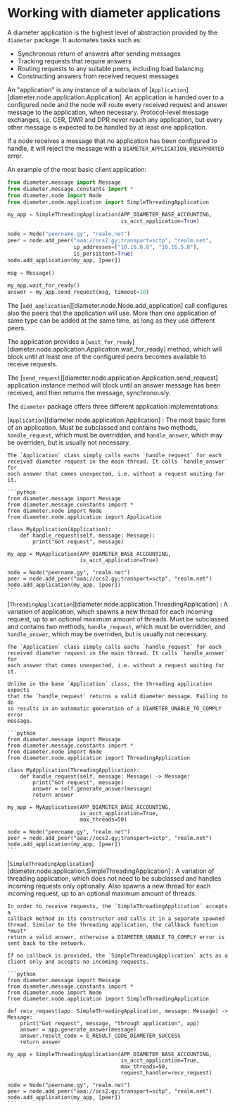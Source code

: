 # Working with diameter applications

A diameter application is the highest level of abstraction provided by the 
`diameter` package. It automates tasks such as:

 * Synchronous return of answers after sending messages
 * Tracking requests that require answers
 * Routing requests to any suitable peers, including load balancing
 * Constructing answers from received request messages

An "application" is any instance of a subclass of 
[`Application`][diameter.node.application.Application]. An application is 
handed over to a configured node and the node will route every received request
and answer message to the application, when necessary. Protocol-level message
exchanges, i.e. CER, DWR and DPR never reach any application, but every other
message is expected to be handled by at least one application.

If a node receives a message that no application has been configured to handle,
it will reject the message with a `DIAMETER_APPLICATION_UNSUPPORTED` error.

An example of the most basic client application:

```python
from diameter.message import Message
from diameter.message.constants import *
from diameter.node import Node
from diameter.node.application import SimpleThreadingApplication

my_app = SimpleThreadingApplication(APP_DIAMETER_BASE_ACCOUNTING, 
                                    is_acct_application=True)

node = Node("peername.gy", "realm.net")
peer = node.add_peer("aaa://ocs2.gy;transport=sctp", "realm.net", 
                     ip_addresses=["10.16.0.8", "10.16.5.8"], 
                     is_persistent=True)
node.add_application(my_app, [peer])

msg = Message()

my_app.wait_for_ready()
answer = my_app.send_request(msg, timeout=10)
```

The [`add_application`][diameter.node.Node.add_application] call configures 
also the peers that the application will use. More than one application of 
same type can be added at the same time, as long as they use different peers.

The application provides a 
[`wait_for_ready`][diameter.node.application.Application.wait_for_ready] method, 
which will block until at least one of the configured peers becomes available 
to receive requests.

The [`send_request`][diameter.node.application.Application.send_request] 
application instance method will block until an answer message has been 
received, and then returns the message, synchronously.

The `diameter` package offers three different application implementations:

[`Application`][diameter.node.application.Application]
:   The most basic form of an application. Must be subclassed and contains two 
    methods, `handle_request`, which must be overridden, and `handle_answer`,
    which may be overriden, but is usually not necessary. 

    The `Application` class simply calls eachs `handle_request` for each 
    received diameter request in the main thread. It calls `handle_answer` for
    each answer that comes unexpected, i.e. without a request waiting for it.

    ```python
    from diameter.message import Message
    from diameter.message.constants import *
    from diameter.node import Node
    from diameter.node.application import Application

    class MyApplication(Application):
        def handle_request(self, message: Message):
            print("Got request", message)
    
    my_app = MyApplication(APP_DIAMETER_BASE_ACCOUNTING, 
                           is_acct_application=True)
    
    node = Node("peername.gy", "realm.net")
    peer = node.add_peer("aaa://ocs2.gy;transport=sctp", "realm.net")
    node.add_application(my_app, [peer])
    ```

[`ThreadingApplication`][diameter.node.application.ThreadingApplication]
:   A variation of application, which spawns a new thread for each incoming 
    request, up to an optional maximum amount of threads. Must be subclassed 
    and contains two methods, `handle_request`, which must be overridden, 
    and `handle_answer`, which may be overriden, but is usually not necessary. 

    The `Application` class simply calls eachs `handle_request` for each 
    received diameter request in the main thread. It calls `handle_answer` for
    each answer that comes unexpected, i.e. without a request waiting for it.

    Unlike in the base `Application` class, the threading application expects
    that the `handle_request` returns a valid diameter message. Failing to do
    so results in an automatic generation of a DIAMETER_UNABLE_TO_COMPLY error
    message.
    
    ```python
    from diameter.message import Message
    from diameter.message.constants import *
    from diameter.node import Node
    from diameter.node.application import ThreadingApplication

    class MyApplication(ThreadingApplication):
        def handle_request(self, message: Message) -> Message:
            print("Got request", message)
            answer = self.generate_answer(message)
            return answer
    
    my_app = MyApplication(APP_DIAMETER_BASE_ACCOUNTING, 
                           is_acct_application=True,
                           max_threads=50)
    
    node = Node("peername.gy", "realm.net")
    peer = node.add_peer("aaa://ocs2.gy;transport=sctp", "realm.net")
    node.add_application(my_app, [peer])
    ```

[`SimpleThreadingApplication`][diameter.node.application.SimpleThreadingApplication]
:   A variation of threading application, which does not need to be subclassed 
    and handles incoming requests only optionally. Also spawns a new thread for 
    each incoming request, up to an optional maximum amount of threads. 

    In order to receive requests, the `SimpleThreadingApplication` accepts a 
    callback method in its constructor and calls it in a separate spawned 
    thread. Similar to the threading application, the callback function *must*
    return a valid answer, otherwise a DIAMETER_UNABLE_TO_COMPLY error is 
    sent back to the network.

    If no callback is provided, the `SimpleThreadingApplication` acts as a 
    client only and accepts no incoming requests.
    
    ```python
    from diameter.message import Message
    from diameter.message.constants import *
    from diameter.node import Node
    from diameter.node.application import SimpleThreadingApplication
    
    def recv_request(app: SimpleThreadingApplication, message: Message) -> Message:
        print("Got request", message, "through application", app)
        answer = app.generate_answer(message)
        answer.result_code = E_RESULT_CODE_DIAMETER_SUCCESS
        return answer
    
    my_app = SimpleThreadingApplication(APP_DIAMETER_BASE_ACCOUNTING, 
                                        is_acct_application=True,
                                        max_threads=50,
                                        request_handler=recv_request)
    
    node = Node("peername.gy", "realm.net")
    peer = node.add_peer("aaa://ocs2.gy;transport=sctp", "realm.net")
    node.add_application(my_app, [peer])
    ```


